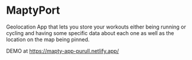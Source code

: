 # MaptyPort

Geolocation App that lets you store your workouts either being running or cycling and having some specific data about each one as well as the location on the map being pinned.

DEMO at https://mapty-app-purull.netlify.app/ 
